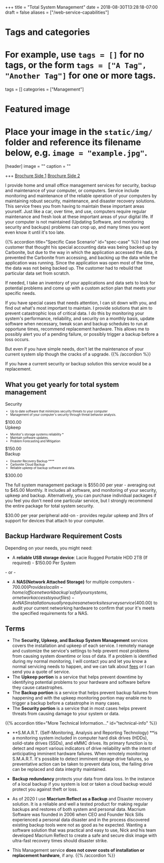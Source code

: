 +++
title = "Total System Management"
date = 2018-08-30T13:28:18-07:00
draft = false
aliases = ["/web-service-capabilities"]
# Tags and categories
# For example, use `tags = []` for no tags, or the form `tags = ["A Tag", "Another Tag"]` for one or more tags.
tags = []
categories = ["Management"]

# Featured image
# Place your image in the `static/img/` folder and reference its filename below, e.g. `image = "example.jpg"`.
[header]
image = ""
caption = ""

+++
[Brochure Side 1](/img/packages/system-management/srl-broshure-system-mangement-services1.png)
[Brochure Side 2](/img/packages/system-management/srl-broshure-system-mangement-services2.png)

I provide home and small office management services for security, backup and maintenance of your computer, or computers. Service include monitoring and maintenance of the reliable operation of your computers by maintaining robust security, maintenance, and disaster recovery solutions. This service frees you from having to maintain these important areas yourself. Just like a car, over time, and use, computers require regular maintenance and fresh look at these important areas of your digital life. If your computer is not maintained (Updating Software, and monitoring security and backups) problems can crop up, and many times you wont even know it until it's too late.

{{% accordion title="Specific Case Scenario" id="spec-case"  %}}
I had one customer that thought his special accounting data was being backed up by Carbonite, but due to the way in which the application accessed the data, it prevented the Carbonite from accessing, and backing up the data while the application was running. Since the application was open most of the time, the data was not being backed up. The customer had to rebuild that particular data set from scratch.
      
If needed, I take an inventory of your applications and data sets to look for potential problems and come up with a custom action plan that meets your specific needs.
      
If you have special cases that needs attention, I can sit down with you, and find out what's most important to maintain. I provide solutions that aim to prevent catastrophic loss of critical data. I do this by  monitoring your system's performance, reliability, and security on a monthly basis, update software when necessary, tweak scan and backup schedules to run at opportune times, recommend replacement hardware. This allows me to possibly alert you of a pending failure, or possibly trigger a backup before a loss occurs.
      
But even if you have simple needs, don't let the maintenance of your current system slip though the cracks of a upgrade.
{{% /accordion %}}


If you have a current security or backup solution this service would be a replacement.

## What you get yearly for total system management

<div class="divResTable divResTable--3cols divResTable--collapse">
  <div class="divResTableCell divResTableHeading" style="order: 1;">Security</div>
  <div class="divResTableCell" style="order: 2;">
  <ul style="text-align: left; font-size: 0.7em;">
    <li>Up to date software that minimizes security threats to your computer</li>
    <li>Management of your computer's security through threat behavior analysis.</li>
  </ul>
  <div class="divResTableFoot">$100.00</div>
  </div>
    <div class="divResTableCell divResTableHeading" style="order: 1;">Upkeep</div>
    <div class="divResTableCell" style="order: 2;">
  <ul style="text-align: left; font-size: 0.7em;">
    <li>Monitor's storage systems reliability *</li>
    <li>Maintain software updates.</li>
    <li>Problem Forecasting and Mitigation</li>
  </ul>
  <div class="divResTableFoot">$150.00</div>
    </div>
  <div class="divResTableCell divResTableHeading" style="order: 1;">Backup</div>
  <div class="divResTableCell" style="order: 2;">
  <ul style="text-align: left; font-size: 0.7em;">
    <li>Disaster Recovery Backup ****</li>
    <li>Carbonite Cloud Backup</li>
    <li>Reliable upkeep of backup software and data.</li>
  </ul>
  <div class="divResTableFoot">$300.00</div>
  </div>
</div>

The full system management package is $550.00 per year - averaging out to $45.00 Monthly. It includes all software, and monitoring of your security, upkeep and backup. Alternatively, you can purchase individual packages if you feel you don't need one particular service, but I strongly recommend the entire package for total system security.

$30.00 per year peripheral add-on - provides regular upkeep and 3hrs of support for devices that attach to your computer.



## Backup Hardware Requirement Costs

Depending on your needs, you might need:

- A **reliable USB storage device**: Lacie Rugged Portable HDD 2TB (If required) - $150.00 Per System

\- or -     

- A **NAS(Network Attached Storage)** for multiple computers - $700.00 (Provides local in-home/office network backup's of all your systems, or network access to your files) - An NAS installation usually requires a network site survey service ($400.00) to audit your current networking hardware to confirm that your it's meets the specified requirements for a NAS.

## Terms
- The **Security, Upkeep, and Backup System Management** services covers the installation and upkeep of each service. I remotely manage and customize the service's settings to help prevent most problems from causing system downtime or loss of data. If a problem is identified during my normal monitoring, I will contact you and let you know a normal servicing needs to happen, and we can talk about [fees](/#rates) or I can send you a quote of service. 
- The **Upkeep portion** is a service that helps prevent downtime by identifying potential problems to your hardware and software before they cause catastrophes.
- The **Backup portion** is a service that helps prevent backup failures from happening and with the upkeep monitoring portion may enable me to trigger a backup before a catastrophe in many cases.
- The **Security portion** is a service that in most cases helps prevent threats from causing damage to your system or data.

{{% accordion title="More Technical Information..." id="technical-info" %}}
- **S.M.A.R.T. (Self-Monitoring, Analysis and Reporting Technology) **is a monitoring system included in computer hard disk drives (HDDs), solid-state drives (SSDs), and eMMC drives. Its primary function is to detect and report various indicators of drive reliability with the intent of anticipating imminent hardware failures. When remotely monitoring S.M.A.R.T. It's possible to detect imminent storage drive failures, so preventative action can be taken to prevent data loss, the failing drive can be replaced and data integrity maintained. 

- **Backup redundancy** protects your data from data loss. In the instance of a local backup if you system is lost or taken a cloud backup would protect you against theft or loss.


- As of 2020 I use **Macrium Reflect as a Backup** and Disaster recovery solution. It is a reliable and well a tested product for making regular backups and restores of both system and personal data. Macrium Software was founded in 2006 when CEO and Founder Nick Sills experienced a personal data disaster and in the process discovered existing backup tools were not as good as he expected. Wanting a software solution that was practical and easy to use, Nick and his team developed Macrium Reflect to create a safe and secure disk image with ultra-fast recovery times should disaster strike.

- This Management service **does not cover costs of installation or replacement hardware**, if any.
{{% /accordion %}}
